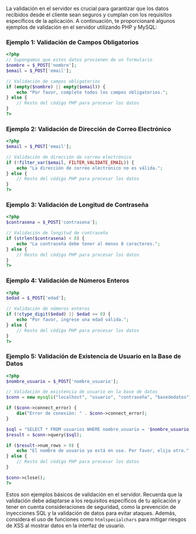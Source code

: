 La validación en el servidor es crucial para garantizar que los datos recibidos desde el cliente sean seguros y cumplan con los requisitos específicos de la aplicación. A continuación, te proporcionaré algunos ejemplos de validación en el servidor utilizando PHP y MySQL:

### Ejemplo 1: Validación de Campos Obligatorios

```php
<?php
// Supongamos que estos datos provienen de un formulario
$nombre = $_POST['nombre'];
$email = $_POST['email'];

// Validación de campos obligatorios
if (empty($nombre) || empty($email)) {
    echo "Por favor, complete todos los campos obligatorios.";
} else {
    // Resto del código PHP para procesar los datos
}
?>
```

### Ejemplo 2: Validación de Dirección de Correo Electrónico

```php
<?php
$email = $_POST['email'];

// Validación de dirección de correo electrónico
if (!filter_var($email, FILTER_VALIDATE_EMAIL)) {
    echo "La dirección de correo electrónico no es válida.";
} else {
    // Resto del código PHP para procesar los datos
}
?>
```

### Ejemplo 3: Validación de Longitud de Contraseña

```php
<?php
$contrasena = $_POST['contrasena'];

// Validación de longitud de contraseña
if (strlen($contrasena) < 8) {
    echo "La contraseña debe tener al menos 8 caracteres.";
} else {
    // Resto del código PHP para procesar los datos
}
?>
```

### Ejemplo 4: Validación de Números Enteros

```php
<?php
$edad = $_POST['edad'];

// Validación de números enteros
if (!ctype_digit($edad) || $edad <= 0) {
    echo "Por favor, ingrese una edad válida.";
} else {
    // Resto del código PHP para procesar los datos
}
?>
```

### Ejemplo 5: Validación de Existencia de Usuario en la Base de Datos

```php
<?php
$nombre_usuario = $_POST['nombre_usuario'];

// Validación de existencia de usuario en la base de datos
$conn = new mysqli("localhost", "usuario", "contraseña", "basededatos");

if ($conn->connect_error) {
    die("Error de conexión: " . $conn->connect_error);
}

$sql = "SELECT * FROM usuarios WHERE nombre_usuario = '$nombre_usuario'";
$result = $conn->query($sql);

if ($result->num_rows > 0) {
    echo "El nombre de usuario ya está en uso. Por favor, elija otro.";
} else {
    // Resto del código PHP para procesar los datos
}

$conn->close();
?>
```

Estos son ejemplos básicos de validación en el servidor. Recuerda que la validación debe adaptarse a los requisitos específicos de tu aplicación y tener en cuenta consideraciones de seguridad, como la prevención de inyecciones SQL y la validación de datos para evitar ataques. Además, considera el uso de funciones como `htmlspecialchars` para mitigar riesgos de XSS al mostrar datos en la interfaz de usuario.